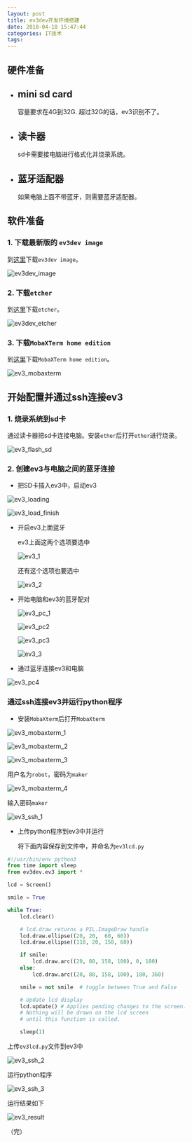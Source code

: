 ```yaml
---
layout: post
title: ev3dev开发环境搭建
date: 2018-04-18 15:47:44
categories: IT技术
tags: 
---
```


## 硬件准备

- ## mini sd card

  容量要求在4G到32G. 超过32G的话，ev3识别不了。

- ## 读卡器

  sd卡需要接电脑进行格式化并烧录系统。

- ## 蓝牙适配器

  如果电脑上面不带蓝牙，则需要蓝牙适配器。

## 软件准备

### 1. 下载最新版的 `ev3dev image`

到[这里](http://www.ev3dev.org/docs/getting-started/)下载`ev3dev image`。
	
![ev3dev_image]({{site:url}}/assets/20180418/ev3dev_image.png)	

### 2. 下载`etcher`

到[这里](https://etcher.io/)下载`etcher`。

![ev3dev_etcher]({{site:url}}/assets/20180418/ev3dev_etcher.png)

### 3. 下载`MobaXTerm home edition`

到[这里](https://mobaxterm.mobatek.net/download.html)下载`MobaXTerm home edition`。

![ev3_mobaxterm]({{site:url}}/assets/20180418/ev3_mobaxterm.png)



## 开始配置并通过ssh连接ev3

### 1. 烧录系统到sd卡

通过读卡器把sd卡连接电脑。安装`ether`后打开`ether`进行烧录。

![ev3_flash_sd]({{site:url}}/assets/20180418/ev3_flash_sd.png)

### 2. 创建ev3与电脑之间的蓝牙连接

-  把SD卡插入ev3中，启动ev3

![ev3_loading]({{site:url}}/assets/20180418/ev3_loading.png)

![ev3_load_finish]({{site:url}}/assets/20180418/ev3_load_finish.png)

- 开启ev3上面蓝牙

  ev3上面这两个选项要选中

  ![ev3_1]({{site:url}}/assets/20180418/ev3_1.png)

  还有这个选项也要选中

  ![ev3_2]({{site:url}}/assets/20180418/ev3_2.png)

- 开始电脑和ev3的蓝牙配对

  ![ev3_pc_1]({{site:url}}/assets/20180418/ev3_pc_1.png)

  ![ev3_pc2]({{site:url}}/assets/20180418/ev3_pc2.png)

  ![ev3_pc3]({{site:url}}/assets/20180418/ev3_pc3.png)

  ![ev3_3]({{site:url}}/assets/20180418/ev3_3.png)

- 通过蓝牙连接ev3和电脑

![ev3_pc4]({{site:url}}/assets/20180418/ev3_pc4.png)



### 通过ssh连接ev3并运行python程序

- 安装`MobaXterm`后打开`MobaXterm`

![ev3_mobaxterm_1]({{site:url}}/assets/20180418/ev3_mobaxterm_1.png)

![ev3_mobaxterm_2]({{site:url}}/assets/20180418/ev3_mobaxterm_2.png)

![ev3_mobaxterm_3]({{site:url}}/assets/20180418/ev3_mobaxterm_3.png)

用户名为`robot`，密码为`maker`

![ev3_mobaxterm_4]({{site:url}}/assets/20180418/ev3_mobaxterm_4.png)

输入密码`maker`

![ev3_ssh_1]({{site:url}}/assets/20180418/ev3_ssh_1.png)

- 上传python程序到ev3中并运行

  将下面内容保存到文件中，并命名为`ev3lcd.py`

```python
#!/usr/bin/env python3
from time import sleep
from ev3dev.ev3 import *

lcd = Screen()

smile = True

while True:
    lcd.clear()

    # lcd.draw returns a PIL.ImageDraw handle
    lcd.draw.ellipse((20, 20,  60, 60))
    lcd.draw.ellipse((118, 20, 158, 60))

    if smile:
        lcd.draw.arc((20, 80, 158, 100), 0, 180)
    else:
        lcd.draw.arc((20, 80, 158, 100), 180, 360)

    smile = not smile  # toggle between True and False

    # Update lcd display
    lcd.update() # Applies pending changes to the screen.
    # Nothing will be drawn on the lcd screen
    # until this function is called.

    sleep(1)
```

上传`ev3lcd.py`文件到ev3中

![ev3_ssh_2]({{site:url}}/assets/20180418/ev3_ssh_2.png)



运行python程序

![ev3_ssh_3]({{site:url}}/assets/20180418/ev3_ssh_3.png)

运行结果如下

![ev3_result]({{site:url}}/assets/20180418/ev3_result.png)



（完）